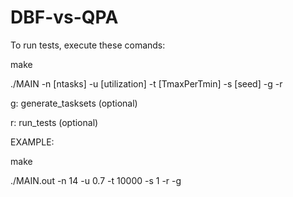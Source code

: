 # DBF-vs-QPA

To run tests, execute these comands:

make

./MAIN -n [ntasks] -u [utilization] -t [TmaxPerTmin] -s [seed] -g -r

g: generate_tasksets (optional)

r: run_tests (optional)

EXAMPLE:

make

./MAIN.out -n 14 -u 0.7 -t 10000 -s 1 -r -g